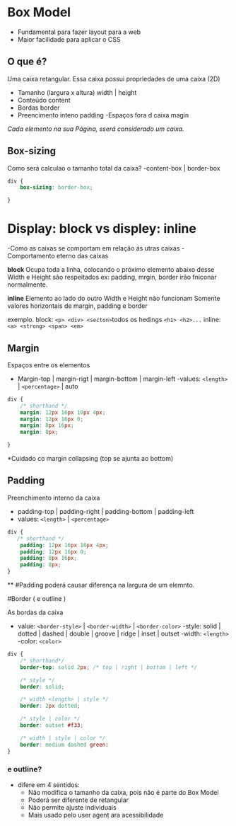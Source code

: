 # Box Model

- Fundamental para fazer layout para a web
- Maior facilidade para aplicar o CSS

## O que é?
Uma caixa retangular.
Essa caixa possui propriedades de uma caixa (2D)

- Tamanho (largura x altura)   width | height
- Conteúdo                     content
- Bordas                       border
- Preencimento inteno          padding
-Espaços fora d caixa          magin

*Cada elemento na sua Página, sserá considerado um caixa.*

## Box-sizing

Como será calculao o tamanho total da caixa?
-content-box | border-box

```css
div {
    box-sizing: border-box;

}
```
# Display: block vs displey: inline

-Como as caixas se comportam em relação ás utras caixas
-Comportamento eterno das caixas

**block**
Ocupa toda a linha, colocando o próximo elemento abaixo desse
Width e Height são respeitados
ex: padding, mrgin, border irão fniconar normalmente.


**inline**
Elemento ao lado do outro
Width e Height não funcionam
Somente valores horizontais de margin, padding e border


exemplo.
block: `<p> <div> <secton>`todos os hedings `<h1> <h2>...`
inline: `<a> <strong> <span> <em>`


## Margin

Espaços entre os elementos

- Margin-top | margin-rigt | margin-bottom | margin-left
-values: `<length>` | `<percentage>` | auto

```css
div {
    /* shorthand */
    margin: 12px 16px 10px 4px;
    margin: 12px 16px 0;
    margin: 8px 16px;
    margin: 8px;

}
```
*Cuidado co margin collapsing (top se ajunta ao bottom)


## Padding

Preenchimento interno da caixa

- padding-top | padding-right | padding-bottom | padding-left
- values: `<length>` | `<percentage>`

```css
div {
   /* shorthand */
    padding: 12px 16px 10px 4px;
    padding: 12px 16px 0;
    padding: 8px 16px;
    padding: 8px;
}
```
**
#Padding poderá causar diferença na largura de um elemnto.

#Border ( e outline )

As bordas da caixa

- value: `<border-style>` | `<border-width>` | `<border-color>`
    -style: solid | dotted | dashed | double | groove | ridge | inset | outset
    -width: `<length>`
    -color: `<color>`

```css
div {
    /* shorthand*/
    border-top: solid 2px; /* top | right | bottom | left */

    /* style */
    border: solid;

    /* width <length> | style */
    border: 2px dotted;

    /* style | color */
    border: outset #f33;

    /* width | style | color */
    border: medium dashed green:
}
```
### e outline? 
 - difere em 4 sentidos:
    - Não modifica o tamanho da caixa, pois não é parte do Box Model
    - Poderá ser diferente de retangular
    - Não permite ajuste individuais
    - Mais usado pelo user agent ara acessibilidade

